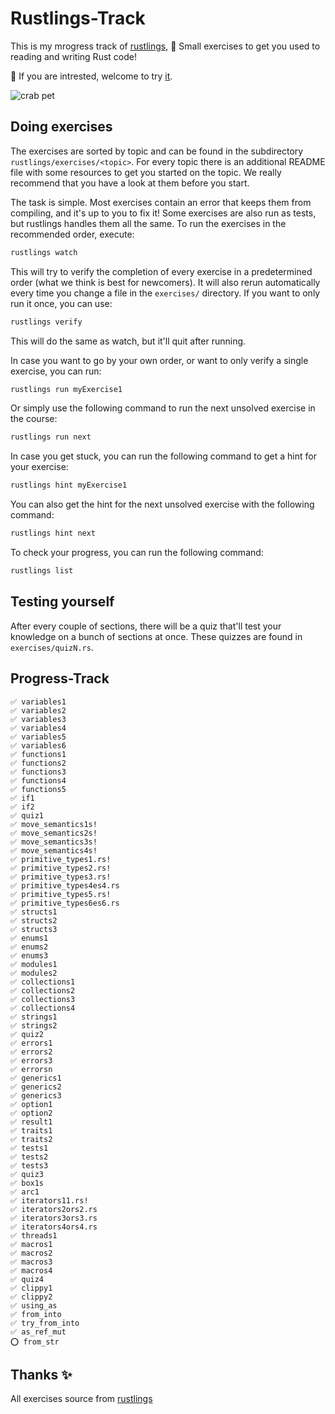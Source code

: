 # Rustlings-Track

This is my mrogress track of [rustlings](https://github.com/rust-lang/rustlings), 🦀 Small exercises to get you used to reading and writing Rust code!

📎 If you are intrested, welcome to try [it](https://github.com/rust-lang/rustlings).

![crab pet](https://i.imgur.com/LbZJgmm.gif)

## Doing exercises

The exercises are sorted by topic and can be found in the subdirectory `rustlings/exercises/<topic>`. For every topic there is an additional README file with some resources to get you started on the topic. We really recommend that you have a look at them before you start.

The task is simple. Most exercises contain an error that keeps them from compiling, and it's up to you to fix it! Some exercises are also run as tests, but rustlings handles them all the same. To run the exercises in the recommended order, execute:

```bash
rustlings watch
```

This will try to verify the completion of every exercise in a predetermined order (what we think is best for newcomers). It will also rerun automatically every time you change a file in the `exercises/` directory. If you want to only run it once, you can use:

```bash
rustlings verify
```

This will do the same as watch, but it'll quit after running.

In case you want to go by your own order, or want to only verify a single exercise, you can run:

```bash
rustlings run myExercise1
```

Or simply use the following command to run the next unsolved exercise in the course:

```bash
rustlings run next
```

In case you get stuck, you can run the following command to get a hint for your
exercise:

```bash
rustlings hint myExercise1
```

You can also get the hint for the next unsolved exercise with the following command:

```bash
rustlings hint next
```

To check your progress, you can run the following command:

```bash
rustlings list
```

## Testing yourself

After every couple of sections, there will be a quiz that'll test your knowledge on a bunch of sections at once. These quizzes are found in `exercises/quizN.rs`.

## Progress-Track

```
✅ variables1
✅ variables2
✅ variables3
✅ variables4
✅ variables5
✅ variables6
✅ functions1
✅ functions2
✅ functions3
✅ functions4
✅ functions5
✅ if1
✅ if2
✅ quiz1
✅ move_semantics1s!
✅ move_semantics2s!
✅ move_semantics3s!
✅ move_semantics4s!
✅ primitive_types1.rs!
✅ primitive_types2.rs!
✅ primitive_types3.rs!
✅ primitive_types4es4.rs
✅ primitive_types5.rs!
✅ primitive_types6es6.rs
✅ structs1
✅ structs2
✅ structs3
✅ enums1
✅ enums2
✅ enums3
✅ modules1
✅ modules2
✅ collections1
✅ collections2
✅ collections3
✅ collections4
✅ strings1
✅ strings2
✅ quiz2
✅ errors1
✅ errors2
✅ errors3
✅ errorsn
✅ generics1
✅ generics2
✅ generics3
✅ option1
✅ option2
✅ result1
✅ traits1
✅ traits2
✅ tests1
✅ tests2
✅ tests3
✅ quiz3
✅ box1s
✅ arc1
✅ iterators11.rs!
✅ iterators2ors2.rs
✅ iterators3ors3.rs
✅ iterators4ors4.rs
✅ threads1
✅ macros1
✅ macros2
✅ macros3
✅ macros4
✅ quiz4
✅ clippy1
✅ clippy2
✅ using_as
✅ from_into
✅ try_from_into
✅ as_ref_mut
⭕️ from_str
```

## Thanks ✨

All exercises source from [rustlings](https://github.com/rust-lang/rustlings)